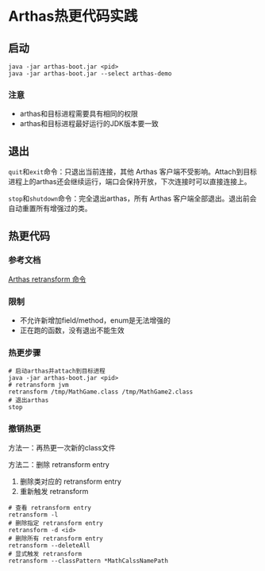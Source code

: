 # Arthas热更代码实践

## 启动

```shell
java -jar arthas-boot.jar <pid>
java -jar arthas-boot.jar --select arthas-demo
```

### 注意

* arthas和目标进程需要具有相同的权限
* arthas和目标进程最好运行的JDK版本要一致

## 退出

`quit`和`exit`命令：只退出当前连接，其他 Arthas 客户端不受影响。Attach到目标进程上的arthas还会继续运行，端口会保持开放，下次连接时可以直接连接上。

`stop`和`shutdown`命令：完全退出arthas，所有 Arthas 客户端全部退出。退出前会自动重置所有增强过的类。

## 热更代码

### 参考文档

[Arthas retransform 命令](https://arthas.gitee.io/retransform.html)

### 限制

* 不允许新增加field/method，enum是无法增强的
* 正在跑的函数，没有退出不能生效

### 热更步骤

```shell
# 启动arthas并attach到目标进程
java -jar arthas-boot.jar <pid>
# retransform jvm
retransform /tmp/MathGame.class /tmp/MathGame2.class
# 退出arthas
stop
```

### 撤销热更

方法一：再热更一次新的class文件

方法二：删除 retransform entry
1. 删除类对应的 retransform entry
2. 重新触发 retransform

```shell
# 查看 retransform entry
retransform -l
# 删除指定 retransform entry
retransform -d <id>
# 删除所有 retransform entry
retransform --deleteAll
# 显式触发 retransform
retransform --classPattern *MathCalssNamePath
```

